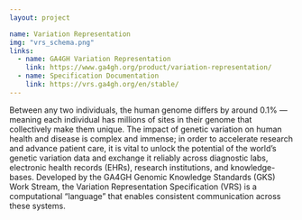 ```yaml
---
layout: project

name: Variation Representation
img: "vrs_schema.png"
links:
  - name: GA4GH Variation Representation
    link: https://www.ga4gh.org/product/variation-representation/
  - name: Specification Documentation
    link: https://vrs.ga4gh.org/en/stable/
---
```

Between any two individuals, the human genome differs by around 0.1% — meaning each individual has millions of sites in their genome that collectively make them unique. The impact of genetic variation on human health and disease is complex and immense; in order to accelerate research and advance patient care, it is vital to unlock the potential of the world’s genetic variation data and exchange it reliably across diagnostic labs, electronic health records (EHRs), research institutions, and knowledge-bases. Developed by the GA4GH Genomic Knowledge Standards (GKS) Work Stream, the Variation Representation Specification (VRS) is a computational “language” that enables consistent communication across these systems.

